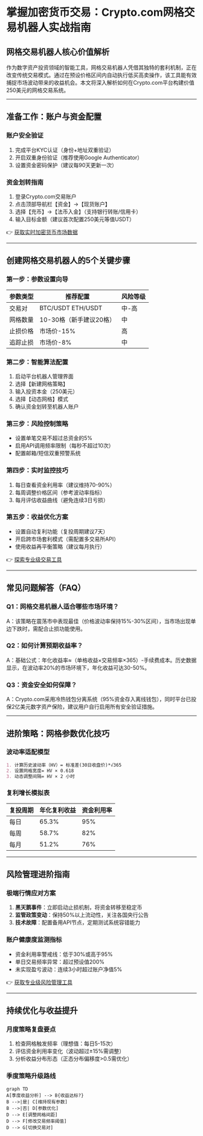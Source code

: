 # 掌握加密货币交易：Crypto.com网格交易机器人实战指南

## 网格交易机器人核心价值解析
作为数字资产投资领域的智能工具，网格交易机器人凭借其独特的套利机制，正在改变传统交易模式。通过在预设价格区间内自动执行低买高卖操作，该工具能有效捕捉市场波动带来的收益机会。本文将深入解析如何在Crypto.com平台构建价值250美元的网格交易系统。

---

## 准备工作：账户与资金配置
### 账户安全验证
1. 完成平台KYC认证（身份+地址双重验证）
2. 开启双重身份验证（推荐使用Google Authenticator）
3. 设置资金密码保护（建议每90天更新一次）

### 资金划转指南
1. 登录Crypto.com交易账户
2. 点击顶部导航栏【资金】→【现货账户】
3. 选择【充币】→【法币入金】（支持银行转账/信用卡）
4. 输入目标金额（建议首次配置250美元等值USDT）

👉 [获取实时加密货币市场数据](https://bit.ly/okx_welcome)

---

## 创建网格交易机器人的5个关键步骤

### 第一步：参数设置向导
| 参数类型       | 推荐配置                | 风险等级 |
|----------------|-----------------------|----------|
| 交易对         | BTC/USDT ETH/USDT      | 中-高    |
| 网格数量       | 10-30格（新手建议20格）| 中       |
| 止损价格       | 市场价-15%             | 高       |
| 追踪止损       | 市场价-8%              | 中       |

### 第二步：智能算法配置
1. 启动平台机器人管理界面
2. 选择【新建网格策略】
3. 输入投资本金（250美元）
4. 选择【动态网格】模式
5. 确认资金划转至机器人账户

### 第三步：风险控制策略
- 设置单笔交易不超过总资金的5%
- 启用API调用频率限制（每秒不超过10次）
- 配置邮箱/短信双重预警系统

### 第四步：实时监控技巧
1. 每日查看资金利用率（建议维持70-90%）
2. 每周调整价格区间（参考波动率指标）
3. 每月评估收益曲线（避免连续3日亏损）

### 第五步：收益优化方案
- 设置自动复利功能（复投周期建议7天）
- 开启跨市场套利模式（需配置多交易所API）
- 使用收益再平衡策略（建议每月执行）

👉 [探索专业级交易工具](https://bit.ly/okx_welcome)

---

## 常见问题解答（FAQ）

### Q1：网格交易机器人适合哪些市场环境？
A：该策略在震荡市中表现最佳（价格波动率保持15%-30%区间），当市场出现单边下跌时，需配合止损功能使用。

### Q2：如何计算预期收益率？
A：基础公式：年化收益率≈（单格收益×交易频率×365）-手续费成本。历史数据显示，在波动率20%的市场环境下，年化收益可达30-50%。

### Q3：资金安全如何保障？
A：Crypto.com采用冷热钱包分离系统（95%资金存入离线钱包），同时平台已投保2亿美元数字资产保险，建议用户自行启用所有安全验证措施。

---

## 进阶策略：网格参数优化技巧

### 波动率适配模型
```markdown
1. 计算历史波动率（HV）= 标准差(30日收盘价)*√365
2. 设置网格宽度= HV × 0.618
3. 动态调整间隔= HV × 2 小时
```

### 复利增长模拟表
| 复投周期 | 年化复利收益 | 资金利用率 |
|----------|--------------|------------|
| 每日     | 65.3%        | 95%        |
| 每周     | 58.7%        | 82%        |
| 每月     | 51.2%        | 76%        |

---

## 风险管理进阶指南

### 极端行情应对方案
1. **黑天鹅事件**：立即启动止损机制，将资金转移至稳定币
2. **监管政策变动**：保持50%以上流动性，关注各国央行公告
3. **技术故障**：配置备用API节点，定期测试系统容错能力

### 账户健康度监测指标
- 资金利用率警戒线：低于30%或高于95%
- 单日交易频率异常：超过预设值200%
- 未实现盈亏波动：连续3小时超过账户净值5%

👉 [获取专业级风险管理工具](https://bit.ly/okx_welcome)

---

## 持续优化与收益提升

### 月度策略复盘要点
1. 检查网格触发频率（理想值：每日5-15次）
2. 评估资金利用率变化（波动超过±15%需调整）
3. 分析收益分布形态（正态分布偏移度>0.5需优化）

### 季度策略升级路线
```mermaid
graph TD
A[季度收益分析] --> B{收益达标?}
B -->|是| C[维持现有参数]
B -->|否| D[参数优化]
D --> E[调整网格间距]
D --> F[修改交易频率阈值]
D --> G[切换交易对]
```
